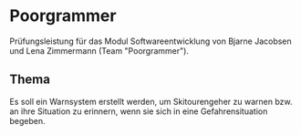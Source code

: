 # Poorgrammer
Prüfungsleistung für das Modul Softwareentwicklung von Bjarne Jacobsen und Lena Zimmermann (Team "Poorgrammer").

## Thema
Es soll ein Warnsystem erstellt werden, um Skitourengeher zu warnen bzw. an ihre Situation zu erinnern, wenn sie sich in eine Gefahrensituation begeben.
